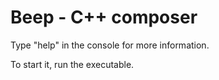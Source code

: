 Beep - C++ composer
=====================
Type "help" in the console for more information.

To start it, run the executable.
